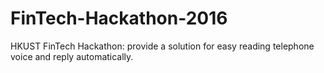 # FinTech-Hackathon-2016
HKUST FinTech Hackathon: provide a solution for easy reading telephone voice and reply automatically. 
